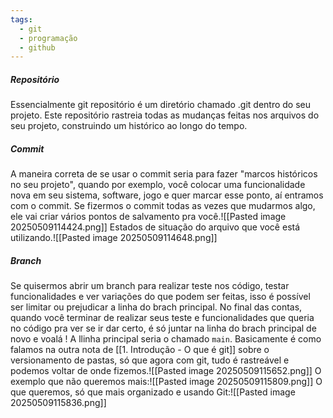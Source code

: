 ```yaml
---
tags:
  - git
  - programação
  - github
---
```

##### Repositório
Essencialmente git repositório é um diretório chamado .git dentro do seu projeto. Este repositório rastreia todas as mudanças feitas nos arquivos do seu projeto, construindo um histórico ao longo do tempo.
##### Commit
A maneira correta de se usar o commit seria para fazer "marcos históricos no seu projeto", quando por exemplo, você colocar uma funcionalidade nova em seu sistema, software, jogo e quer marcar esse ponto, aí entramos com o commit. Se fizermos o commit todas as vezes que mudarmos algo, ele vai criar vários pontos de salvamento pra você.![[Pasted image 20250509114424.png]]
Estados  de situação do arquivo que você está utilizando.![[Pasted image 20250509114648.png]]
##### Branch
Se quisermos abrir um branch para realizar teste nos código, testar funcionalidades e ver variações do que podem ser feitas, isso é possível ser limitar ou prejudicar a linha do brach principal. No final das contas, quando você terminar de realizar seus teste e funcionalidades que queria no código pra ver se ir dar certo, é só juntar na linha do brach principal de novo e voalá ! A llinha principal seria o chamado `main`. Basicamente é como falamos na outra nota de [[1. Introdução - O que é git]] sobre o versionamento de pastas, só que agora com git, tudo é rastreável e podemos voltar de onde fizemos.![[Pasted image 20250509115652.png]]
O exemplo que não queremos mais:![[Pasted image 20250509115809.png]]
O que queremos, só que mais organizado e usando Git:![[Pasted image 20250509115836.png]]